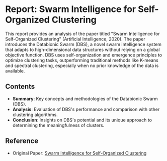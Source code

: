 # Report: Swarm Intelligence for Self-Organized Clustering

This report provides an analysis of the paper titled "Swarm Intelligence for Self-Organized Clustering" (Artificial Intelligence, 2020). The paper introduces the Databionic Swarm (DBS), a novel swarm intelligence system that adapts to high-dimensional data structures without relying on a global objective function. DBS uses self-organization and emergence principles to optimize clustering tasks, outperforming traditional methods like K-means and spectral clustering, especially when no prior knowledge of the data is available.

## Contents
- **Summary**: Key concepts and methodologies of the Databionic Swarm (DBS).
- **Analysis**: Evaluation of DBS's performance and comparison with other clustering algorithms.
- **Conclusion**: Insights on DBS's potential and its unique approach to determining the meaningfulness of clusters.

## Reference
- Original Paper: [Swarm Intelligence for Self-Organized Clustering](https://www.sciencedirect.com/science/article/abs/pii/S0004370220300047)
